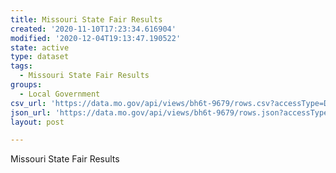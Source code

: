 ```yaml
---
title: Missouri State Fair Results
created: '2020-11-10T17:23:34.616904'
modified: '2020-12-04T19:13:47.190522'
state: active
type: dataset
tags:
  - Missouri State Fair Results
groups:
  - Local Government
csv_url: 'https://data.mo.gov/api/views/bh6t-9679/rows.csv?accessType=DOWNLOAD'
json_url: 'https://data.mo.gov/api/views/bh6t-9679/rows.json?accessType=DOWNLOAD'
layout: post

---
```

Missouri State Fair Results
